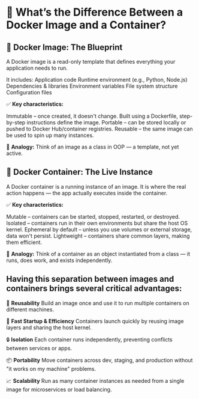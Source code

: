 # 🚀 **What’s the Difference Between a Docker Image and a Container?**

## 🔹 **Docker Image: The Blueprint**

A Docker image is a read-only template that defines everything your application needs to run.

It includes:
Application code
Runtime environment (e.g., Python, Node.js)
Dependencies & libraries
Environment variables
File system structure
Configuration files

✅ **Key characteristics:**

Immutable – once created, it doesn't change.
Built using a Dockerfile, step-by-step instructions define the image.
Portable – can be stored locally or pushed to Docker Hub/container registries.
Reusable – the same image can be used to spin up many instances.

📌 **Analogy:** Think of an image as a class in OOP — a template, not yet active.

## 🔸 **Docker Container: The Live Instance**

A Docker container is a running instance of an image.
It is where the real action happens — the app actually executes inside the container.

✅ **Key characteristics:**

Mutable – containers can be started, stopped, restarted, or destroyed.
Isolated – containers run in their own environments but share the host OS kernel.
Ephemeral by default – unless you use volumes or external storage, data won't persist.
Lightweight – containers share common layers, making them efficient.

📌 **Analogy:** Think of a container as an object instantiated from a class — it runs, does work, and exists independently.

## **Having this separation between images and containers brings several critical advantages:**

🔁 **Reusability**
Build an image once and use it to run multiple containers on different machines.

🚀 **Fast Startup & Efficiency**
Containers launch quickly by reusing image layers and sharing the host kernel.

🔒 **Isolation**
Each container runs independently, preventing conflicts between services or apps.

📦 **Portability**
Move containers across dev, staging, and production without "it works on my machine" problems.

📈 **Scalability**
Run as many container instances as needed from a single image for microservices or load balancing.
